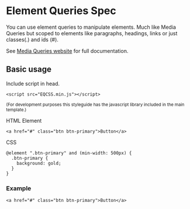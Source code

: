 ﻿<link rel="stylesheet" href="css/eqcss.css">

# Element Queries Spec

You can use element queries to manipulate elements. Much like Media Queries but scoped to elements like paragraphs, headings, links or just classes(.) and ids (#).

See [Media Queries website](http://elementqueries.com/) for full documentation.

## Basic usage
Include script in head.
```
<script src="EQCSS.min.js"></script>
```
<sup>(For development purposes this styleguide has the javascript library included in the main template.)</sup>

HTML Element
```
<a href="#" class="btn btn-primary">Button</a>
```

CSS
```
@element ".btn-primary" and (min-width: 500px) {
  .btn-primary {
    background: gold;
  }
}
```

### Example
```example
<a href="#" class="btn btn-primary">Button</a>
```
